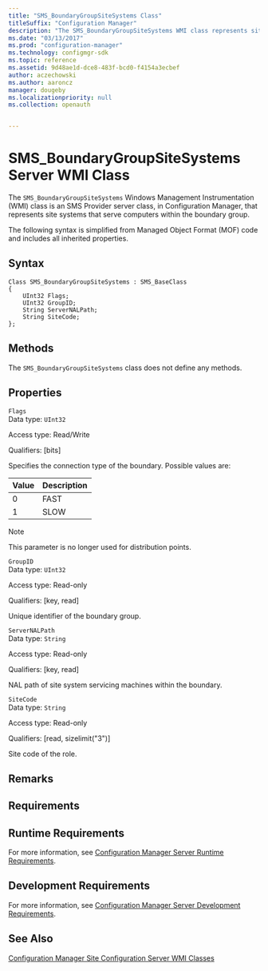 ```yaml
---
title: "SMS_BoundaryGroupSiteSystems Class"
titleSuffix: "Configuration Manager"
description: "The SMS_BoundaryGroupSiteSystems WMI class represents site systems that serve computers within the boundary group."
ms.date: "03/13/2017"
ms.prod: "configuration-manager"
ms.technology: configmgr-sdk
ms.topic: reference
ms.assetid: 9d48ae1d-dce8-483f-bcd0-f4154a3ecbef
author: aczechowski
ms.author: aaroncz
manager: dougeby
ms.localizationpriority: null
ms.collection: openauth


---
```

# SMS_BoundaryGroupSiteSystems Server WMI Class
The `SMS_BoundaryGroupSiteSystems` Windows Management Instrumentation (WMI) class is an SMS Provider server class, in Configuration Manager, that represents site systems that serve computers within the boundary group.  

 The following syntax is simplified from Managed Object Format (MOF) code and includes all inherited properties.  

## Syntax  

```  
Class SMS_BoundaryGroupSiteSystems : SMS_BaseClass  
{  
    UInt32 Flags;  
    UInt32 GroupID;  
    String ServerNALPath;  
    String SiteCode;  
};  
```  

## Methods  
 The `SMS_BoundaryGroupSiteSystems` class does not define any methods.  

## Properties  
 `Flags`  
 Data type: `UInt32`  

 Access type: Read/Write  

 Qualifiers: [bits]  

 Specifies the connection type of the boundary. Possible values are:  

|Value|Description|  
|---|---|  
|0|FAST|  
|1|SLOW|  

> [!NOTE]
> This parameter is no longer used for distribution points.


 `GroupID`  
 Data type: `UInt32`  

 Access type: Read-only  

 Qualifiers: [key, read]  

 Unique identifier of the boundary group.  

 `ServerNALPath`  
 Data type: `String`  

 Access type: Read-only  

 Qualifiers: [key, read]  

 NAL path of site system servicing machines within the boundary.  

 `SiteCode`  
 Data type: `String`  

 Access type: Read-only  

 Qualifiers: [read, sizelimit("3")]  

 Site code of the role.  

## Remarks  

## Requirements  

## Runtime Requirements  
 For more information, see [Configuration Manager Server Runtime Requirements](../../../../../develop/core/reqs/server-runtime-requirements.md).  

## Development Requirements  
 For more information, see [Configuration Manager Server Development Requirements](../../../../../develop/core/reqs/server-development-requirements.md).  

## See Also  
 [Configuration Manager Site Configuration Server WMI Classes](../../../../../develop/reference/core/servers/configure/site-configuration-server-wmi-classes.md)
